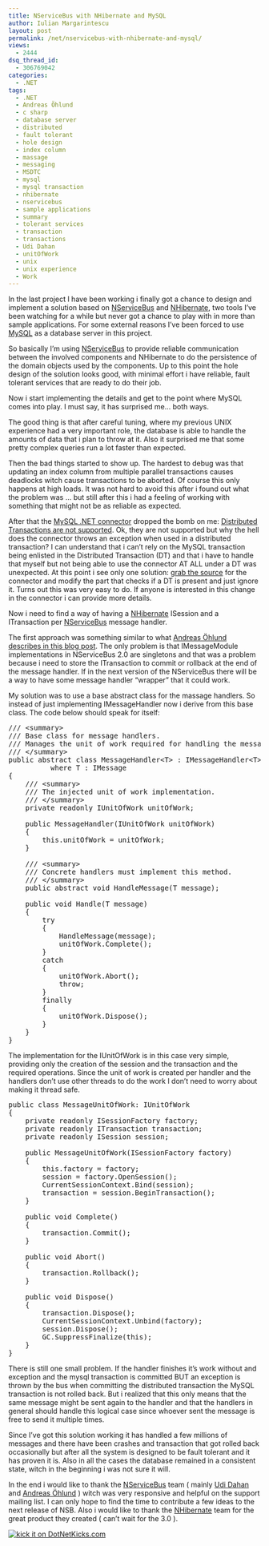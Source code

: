 ```yaml
---
title: NServiceBus with NHibernate and MySQL
author: Iulian Margarintescu
layout: post
permalink: /net/nservicebus-with-nhibernate-and-mysql/
views:
  - 2444
dsq_thread_id:
  - 306769042
categories:
  - .NET
tags:
  - .NET
  - Andreas Öhlund
  - c sharp
  - database server
  - distributed
  - fault tolerant
  - hole design
  - index column
  - massage
  - messaging
  - MSDTC
  - mysql
  - mysql transaction
  - nhibernate
  - nservicebus
  - sample applications
  - summary
  - tolerant services
  - transaction
  - transactions
  - Udi Dahan
  - unitOfWork
  - unix
  - unix experience
  - Work
---
```

In the last project I have been working i finally got a chance to design and implement a solution based on [NServiceBus][1] and [NHibernate][2], two tools I’ve been watching for a while but never got a chance to play with in more than sample applications. For some external reasons I&#8217;ve been forced to use [MySQL][3] as a database server in this project.</p> 

<!--more-->

So basically I’m using [NServiceBus][1] to provide reliable communication between the involved components and NHibernate to do the persistence of the domain objects used by the components. Up to this point the hole design of the solution looks good, with minimal effort i have reliable, fault tolerant services that are ready to do their job.

Now i start implementing the details and get to the point where MySQL comes into play. I must say, it has surprised me… both ways.

The good thing is that after careful tuning, where my previous UNIX experience had a very important role, the database is able to handle the amounts of data that i plan to throw at it. Also it surprised me that some pretty complex queries run a lot faster than expected.

Then the bad things started to show up. The hardest to debug was that updating an index column from multiple parallel transactions causes deadlocks witch cause transactions to be aborted. Of course this only happens at high loads. It was not hard to avoid this after i found out what the problem was … but still after this i had a feeling of working with something that might not be as reliable as expected.

After that the [MySQL .NET connector][4] dropped the bomb on me: [Distributed Transactions are not supported][5]. Ok, they are not supported but why the hell does the connector throws an exception when used in a distributed transaction? I can understand that i can’t rely on the MySQL transaction being enlisted in the Distributed Transaction (DT) and that i have to handle that myself but not being able to use the connector AT ALL under a DT was unexpected. At this point i see only one solution: [grab the source][6] for the connector and modify the part that checks if a DT is present and just ignore it. Turns out this was very easy to do. If anyone is interested in this change in the connector i can provide more details.

Now i need to find a way of having a [NHibernate][7] ISession and a ITransaction per [NServiceBus][1] message handler.

The first approach was something similar to what [Andreas Öhlund describes in this blog post][8]. The only problem is that IMessageModule implementations in NServiceBus 2.0 are singletons and that was a problem because i need to store the ITransaction to commit or rollback at the end of the message handler. If in the next version of the NServiceBus there will be a way to have some message handler “wrapper” that it could work.

My solution was to use a base abstract class for the massage handlers. So instead of just implementing IMessageHandler<T> now i derive from this base class. The code below should speak for itself:

<pre class="csharpcode"><span class="rem">/// &lt;summary&gt;</span>
<span class="rem">/// Base class for message handlers.</span>
<span class="rem">/// Manages the unit of work required for handling the message.</span>
<span class="rem">/// &lt;/summary&gt;</span>
<span class="kwrd">public</span> <span class="kwrd">abstract</span> <span class="kwrd">class</span> MessageHandler&lt;T&gt; : IMessageHandler&lt;T&gt;
          <span class="kwrd">where</span> T : IMessage
{
    <span class="rem">/// &lt;summary&gt;</span>
    <span class="rem">/// The injected unit of work implementation.</span>
    <span class="rem">/// &lt;/summary&gt;</span>
    <span class="kwrd">private</span> <span class="kwrd">readonly</span> IUnitOfWork unitOfWork;

    <span class="kwrd">public</span> MessageHandler(IUnitOfWork unitOfWork)
    {
        <span class="kwrd">this</span>.unitOfWork = unitOfWork;
    }

    <span class="rem">/// &lt;summary&gt;</span>
    <span class="rem">/// Concrete handlers must implement this method.</span>
    <span class="rem">/// &lt;/summary&gt;</span>
    <span class="kwrd">public</span> <span class="kwrd">abstract</span> <span class="kwrd">void</span> HandleMessage(T message);

    <span class="kwrd">public</span> <span class="kwrd">void</span> Handle(T message)
    {
        <span class="kwrd">try</span>
        {
            HandleMessage(message);
            unitOfWork.Complete();
        }
        <span class="kwrd">catch</span>
        {
            unitOfWork.Abort();
            <span class="kwrd">throw</span>;
        }
        <span class="kwrd">finally</span>
        {
            unitOfWork.Dispose();
        }
    }
}</pre>

The implementation for the IUnitOfWork is in this case very simple, providing only the creation of the session and the transaction and the required operations. Since the unit of work is created per handler and the handlers don’t use other threads to do the work I don’t need to worry about making it thread safe.

<pre class="csharpcode"><span class="kwrd">public</span> <span class="kwrd">class</span> MessageUnitOfWork: IUnitOfWork
{
    <span class="kwrd">private</span> <span class="kwrd">readonly</span> ISessionFactory factory;
    <span class="kwrd">private</span> <span class="kwrd">readonly</span> ITransaction transaction;
    <span class="kwrd">private</span> <span class="kwrd">readonly</span> ISession session;

    <span class="kwrd">public</span> MessageUnitOfWork(ISessionFactory factory)
    {
        <span class="kwrd">this</span>.factory = factory;
        session = factory.OpenSession();
        CurrentSessionContext.Bind(session);
        transaction = session.BeginTransaction();
    }

    <span class="kwrd">public</span> <span class="kwrd">void</span> Complete()
    {
        transaction.Commit();
    }

    <span class="kwrd">public</span> <span class="kwrd">void</span> Abort()
    {
        transaction.Rollback();
    }

    <span class="kwrd">public</span> <span class="kwrd">void</span> Dispose()
    {
        transaction.Dispose();
        CurrentSessionContext.Unbind(factory);
        session.Dispose();
        GC.SuppressFinalize(<span class="kwrd">this</span>);
    }
}</pre>

There is still one small problem. If the handler finishes it’s work without and exception and the mysql transaction is committed BUT an exception is thrown by the bus when committing the distributed transaction the MySQL transaction is not rolled back. But i realized that this only means that the same message might be sent again to the handler and that the handlers in general should handle this logical case since whoever sent the message is free to send it multiple times.

Since I’ve got this solution working it has handled a few millions of messages and there have been crashes and transaction that got rolled back occasionally but after all the system is designed to be fault tolerant and it has proven it is. Also in all the cases the database remained in a consistent state, witch in the beginning i was not sure it will.

In the end i would like to thank the [NServiceBus][9] team ( mainly [Udi Dahan][10] and [Andreas Öhlund][11] ) witch was very responsive and helpful on the support mailing list. I can only hope to find the time to contribute a few ideas to the next release of NSB. Also i would like to thank the [NHibernate][7] team for the great product they created ( can’t wait for the 3.0 ).

<div style="padding-bottom: 0px; margin: 0px; padding-left: 0px; padding-right: 0px; display: inline; float: none; padding-top: 0px" id="scid:C16BAC14-9A3D-4c50-9394-FBFEF7A93539:86d03807-816d-4444-8f20-f36e40b52510" class="wlWriterSmartContent">
  <a href="http://www.dotnetkicks.com/kick/?url=http://www.erata.net/net/nservicebus-with-nhibernate-and-mysql/"><img src="http://www.dotnetkicks.com/Services/Images/KickItImageGenerator.ashx?url=http://www.erata.net/net/nservicebus-with-nhibernate-and-mysql/" border="0" alt="kick it on DotNetKicks.com" /></a>
</div>

<div class="wlWriterHeaderFooter" style="margin:0px; padding:0px 0px 0px 0px;">
  <p>
    <br /> </div>

 [1]: http://nservicebus.com/ "NServiceBus"
 [2]: http://nhforge.org/ "NHibernate"
 [3]: http://www.mysql.com/
 [4]: http://dev.mysql.com/downloads/connector/net/ "MySQL .NET connector"
 [5]: http://bugs.mysql.com/bug.php?id=37283 "Distributed Transactions bug"
 [6]: http://bazaar.launchpad.net/~mysql-clr-team/connectornet/6.2/files
 [7]: http://nhforge.org
 [8]: http://andreasohlund.blogspot.com/2010/02/nhibernate-session-management-in.html "Andreas Öhlund - Nhibernate Session Management"
 [9]: http://nservicebus.com/Community.aspx "NServiceBus Community"
 [10]: http://www.udidahan.com/ "Udi Dahan"
 [11]: http://andreasohlund.blogspot.com "Andreas Öhlund blog"